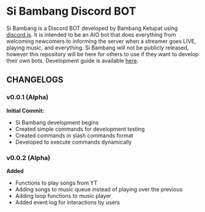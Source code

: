 # Si Bambang Discord BOT

Si Bambang is a Discord BOT developed by Bambang Ketupat using [discord.js](https://discord.js.org/#/). It is intended to be an AIO bot that does everything from welcoming newcomers to informing the server when a streamer goes LIVE, playing music, and everything. Si Bambang will not be publicly released, however this repository will be here for others to use if they want to develop their own bots. Development guide is available [here](https://discordjs.guide).

## CHANGELOGS

### v0.0.1 (Alpha)
**Initial Commit:**
- Si Bambang development begins
- Created simple commands for development testing
- Created commands in slash commands format
- Developed to execute commands dynamically

### v0.0.2 (Alpha)
**Added**
- Functions to play songs from YT
- Adding songs to music queue instead of playing over the previous
- Adding loop functions to music player
- Added event log for interactions by users